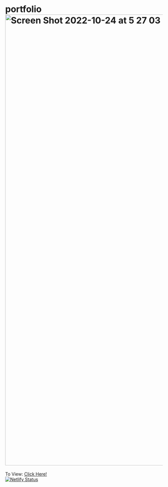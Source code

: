 # portfolio<img width="1440" alt="Screen Shot 2022-10-24 at 5 27 03 PM" src="https://user-images.githubusercontent.com/83311317/197632904-166237e9-f382-4452-965d-a4ab831b6d5e.png">
To View: <a href="https://jcheng01.github.io/portfolio/justincheng">Click Here!</a><br>
[![Netlify Status](https://api.netlify.com/api/v1/badges/98ce65fc-5d43-4cde-9083-34be9d5cfb21/deploy-status)](https://app.netlify.com/sites/justincheng2/deploys)
